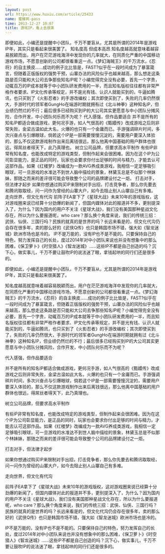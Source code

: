 ```yaml
---
layout: post
url: https://www.huxiu.com/article/25433
name: 蜜蜂网-pass
time: 2013-12-27 10:07
title: 游戏IP，看上去很美
---
```

即便如此，小编还是提醒中小团队，千万不要盲从，尤其是所谓的2014年是游戏IP年，其实只是看起来很美罢了。 知名度高 但成本高昂 知名度越高就意味着越容易脱颖而出，用户在茫茫游戏海洋中发现你的几率就大，在同质化严重的中国移动游戏市场，不愿意创新的公司都很看重这一点。《梦幻海贼王》的千万流水，《忍将》的自主换皮……成功的例子比比皆是，FAST?似乎在一段时间成为了暴富箴言，但随着正版版权的强势干预，山寨办法的风险似乎也越来越高，那么想走这条路是否只能和大公司去争那些知名IP呢？小编觉得完全没有必要，首先一个字贵，动辄百万的IP成本就等于中小团队研发费用的一半，而且知名版权往往都有非常严格作者要求、IP文化传承等规定，并不是光有钱、认识人就能买到的，牛逼如腾讯，也只买到了《火影忍者》的手游改编权；其次即使买到了，失败的几率仍然很大，手游时代的领军者GungHo在端游时期就拥有过《北斗神拳》这种知名IP，但业绩仍然烂的不行；最后很多已经购买到IP的大公司其实更愿意与中小团队分摊风险，合作开发，中小团队何乐而不为呢？ 代入感强，但作品要适合 并不是所有的知名IP都适合做成游戏，更何况手游，如人气很高的《甄嬛传》改成游戏之后则非常失败，金梁古温如此大名，火爆的也只有一个金庸而已。手游强调碎片时间，多次兴奋点与引爆眼球，倘若这个IP是一部需要慢慢沉淀的，需要用户要深入体验的，那么不仅这款游戏制作出来后离钱很远，那么他离中国基础的用户群体也很远，得屌丝者得天下，此乃真理也。 树立公司品牌，但要求高水平制作 有些IP非常有知名度，也能改成特定的游戏类型，但制作起来会很困难。因为在这个IP为公司彰显能力，是正品的同时，玩家也会要求你付出足够的时间与精力，才能去认可这部作品。如果《红楼梦》改编成为一款AVG养成类游戏，我相信一定足够吸引眼球，可一旦游戏的水准达不到世人脑中描绘的景象，林黛玉总是不似那个林妹妹，那随之而来的差评很可能会导致整个公司的品牌建设付之一炬。 打击对手，但法律才起步 如果你想通过购买IP来限制对手出招，打击竞争者，那么你先要去和腾讯取取经，问一问作为曾经的山寨大户，如今去阻止别人山寨自己有多难。 走向世界，但文化有代沟 前阵子EA拿下了《星球大战》未来10年的游戏版权，这对游戏圈来说已经算十分劲爆的新闻了，但国内媒体对此的报道并不多，更别提深入了，为什么？因为国内的用户不关注《星球大战》，我们没有美国那种星战文化存在，所以为什么要报道呢，who care？那么换个角度来说，我们的传统三招：武侠、仙侠、三国行吗？民族的就真的是世界的吗？长远来看是的，但文化代沟仍会存在很多年，卖的那么好的《武侠Q传》也只是韩国市场不错，强大如《智龙迷城》欧洲市场也是冷的。 IP不是万能的，没有IP也不是不能的。只要保持自己的特色，努力发挥自己的长处，度过2014年对中小团队来说也并没有想象中的那么困难，《保卫萝卜》《时空猎人》《智龙迷城》……这些IP不都是自己创造的吗？沉下心，做实事儿，千万不要让鼓吹IP的说法迷了眼，拿钱起哄的同行们还是很多的。

即便如此，小编还是提醒中小团队，千万不要盲从，尤其是所谓的2014年是游戏IP年，其实只是看起来很美罢了。

知名度越高就意味着越容易脱颖而出，用户在茫茫游戏海洋中发现你的几率就大，在同质化严重的中国移动游戏市场，不愿意创新的公司都很看重这一点。《梦幻海贼王》的千万流水，《忍将》的自主换皮……成功的例子比比皆是，FAST?似乎在一段时间成为了暴富箴言，但随着正版版权的强势干预，山寨办法的风险似乎也越来越高，那么想走这条路是否只能和大公司去争那些知名IP呢？小编觉得完全没有必要，首先一个字贵，动辄百万的IP成本就等于中小团队研发费用的一半，而且知名版权往往都有非常严格作者要求、IP文化传承等规定，并不是光有钱、认识人就能买到的，牛逼如腾讯，也只买到了《火影忍者》的手游改编权；其次即使买到了，失败的几率仍然很大，手游时代的领军者GungHo在端游时期就拥有过《北斗神拳》这种知名IP，但业绩仍然烂的不行；最后很多已经购买到IP的大公司其实更愿意与中小团队分摊风险，合作开发，中小团队何乐而不为呢？

代入感强，但作品要适合

并不是所有的知名IP都适合做成游戏，更何况手游，如人气很高的《甄嬛传》改成游戏之后则非常失败，金梁古温如此大名，火爆的也只有一个金庸而已。手游强调碎片时间，多次兴奋点与引爆眼球，倘若这个IP是一部需要慢慢沉淀的，需要用户要深入体验的，那么不仅这款游戏制作出来后离钱很远，那么他离中国基础的用户群体也很远，得屌丝者得天下，此乃真理也。

树立公司品牌，但要求高水平制作

有些IP非常有知名度，也能改成特定的游戏类型，但制作起来会很困难。因为在这个IP为公司彰显能力，是正品的同时，玩家也会要求你付出足够的时间与精力，才能去认可这部作品。如果《红楼梦》改编成为一款AVG养成类游戏，我相信一定足够吸引眼球，可一旦游戏的水准达不到世人脑中描绘的景象，林黛玉总是不似那个林妹妹，那随之而来的差评很可能会导致整个公司的品牌建设付之一炬。

打击对手，但法律才起步

如果你想通过购买IP来限制对手出招，打击竞争者，那么你先要去和腾讯取取经，问一问作为曾经的山寨大户，如今去阻止别人山寨自己有多难。

走向世界，但文化有代沟

前阵子EA拿下了《星球大战》未来10年的游戏版权，这对游戏圈来说已经算十分劲爆的新闻了，但国内媒体对此的报道并不多，更别提深入了，为什么？因为国内的用户不关注《星球大战》，我们没有美国那种星战文化存在，所以为什么要报道呢，who care？那么换个角度来说，我们的传统三招：武侠、仙侠、三国行吗？民族的就真的是世界的吗？长远来看是的，但文化代沟仍会存在很多年，卖的那么好的《武侠Q传》也只是韩国市场不错，强大如《智龙迷城》欧洲市场也是冷的。

IP不是万能的，没有IP也不是不能的。只要保持自己的特色，努力发挥自己的长处，度过2014年对中小团队来说也并没有想象中的那么困难，《保卫萝卜》《时空猎人》《智龙迷城》……这些IP不都是自己创造的吗？沉下心，做实事儿，千万不要让鼓吹IP的说法迷了眼，拿钱起哄的同行们还是很多的。

